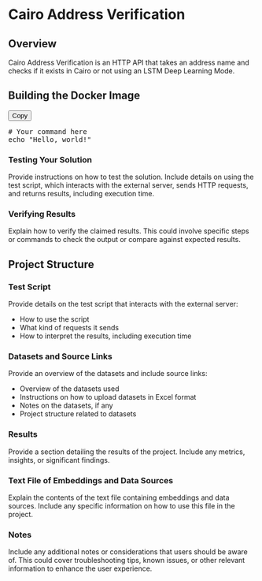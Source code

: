 # Cairo Address Verification

## Overview

Cairo Address Verification is an HTTP API that takes an address name and checks if it exists in Cairo or not using an LSTM Deep Learning Mode.

## Building the Docker Image

<!-- Create a button and wrap your command in a pre tag with an id -->
<button onclick="copyToClipboard('#your-command')">Copy</button>

<pre id="your-command">
# Your command here
echo "Hello, world!"
</pre>

<script>
  function copyToClipboard(elementId) {
    var copyText = document.querySelector(elementId);
    var range = document.createRange();
    range.selectNode(copyText);
    window.getSelection().removeAllRanges();
    window.getSelection().addRange(range);
    document.execCommand('copy');
    window.getSelection().removeAllRanges();
  }
</script>



### Testing Your Solution

Provide instructions on how to test the solution. Include details on using the test script, which interacts with the external server, sends HTTP requests, and returns results, including execution time.

### Verifying Results

Explain how to verify the claimed results. This could involve specific steps or commands to check the output or compare against expected results.

## Project Structure

### Test Script

Provide details on the test script that interacts with the external server:

- How to use the script
- What kind of requests it sends
- How to interpret the results, including execution time

### Datasets and Source Links

Provide an overview of the datasets and include source links:

- Overview of the datasets used
- Instructions on how to upload datasets in Excel format
- Notes on the datasets, if any
- Project structure related to datasets

### Results

Provide a section detailing the results of the project. Include any metrics, insights, or significant findings.

### Text File of Embeddings and Data Sources

Explain the contents of the text file containing embeddings and data sources. Include any specific information on how to use this file in the project.

### Notes

Include any additional notes or considerations that users should be aware of. This could cover troubleshooting tips, known issues, or other relevant information to enhance the user experience.
